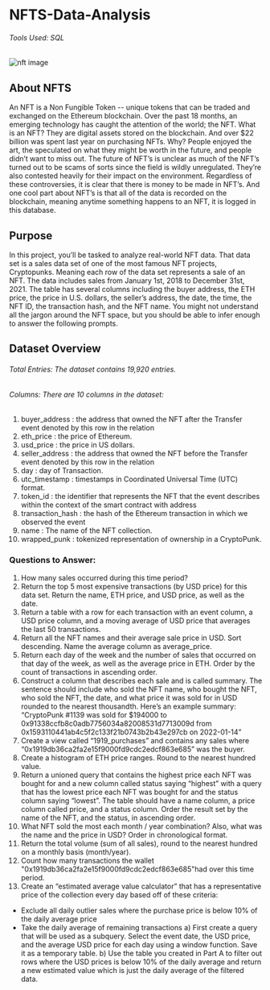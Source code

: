 # NFTS-Data-Analysis
###### Tools Used: SQL
![nft image](https://github.com/ishagoel840/NFTS-Data-Analysis-using-SQL/assets/163164421/0554c708-60bd-4b5d-bf3d-03b4d7c4e461)
## About NFTS
An NFT is a Non Fungible Token -- unique tokens that can be traded and exchanged on the Ethereum blockchain. Over the past 18 months, an emerging technology has caught the attention of the world; the NFT. What is an NFT? They are digital assets stored on the blockchain. And over $22 billion was spent last year on purchasing NFTs. Why? People enjoyed the art, the speculated on what they might be worth in the future, and people didn’t want to miss out. 
 The future of NFT’s is unclear as much of the NFT’s turned out to be scams of sorts since the field is wildly unregulated. They’re also contested heavily for their impact on the environment.
 Regardless of these controversies, it is clear that there is money to be made in NFT’s. And one cool part about NFT’s is that all of the data is recorded on the blockchain, meaning anytime something happens to an NFT, it is logged in this database. 

 ## Purpose
In this project, you’ll be tasked to analyze real-world NFT data. 
That data set is a sales data set of one of the most famous NFT projects, Cryptopunks. Meaning each row of the data set represents a sale of an NFT. The data includes sales from January 1st, 2018 to December 31st, 2021. The table has several columns including the buyer address, the ETH price, the price in U.S. dollars, the seller’s address, the date, the time, the NFT ID, the transaction hash, and the NFT name.
You might not understand all the jargon around the NFT space, but you should be able to infer enough to answer the following prompts.

## Dataset Overview
###### Total Entries: The dataset contains 19,920 entries.
###### Columns: There are 10 columns in the dataset:

1. buyer_address : the address that owned the NFT after the Transfer event denoted by this row in the relation
2. eth_price :  the price of Ethereum.
3. usd_price : the price in US dollars.
4. seller_address : the address that owned the NFT before the Transfer event denoted by this row in the relation 
5. day : day of Transaction.
6. utc_timestamp : timestamps in Coordinated Universal Time (UTC) format.
7. token_id : the identifier that represents the NFT that the event describes within the context of the smart contract with address 
8. transaction_hash : the hash of the Ethereum transaction in which we observed the event
9. name : The name of the NFT collection.
10. wrapped_punk : tokenized representation of ownership in a CryptoPunk.


### Questions to Answer:
1. How many sales occurred during this time period? 
2. Return the top 5 most expensive transactions (by USD price) for this data set. Return the name, ETH price, and USD price, as well as the date.
3. Return a table with a row for each transaction with an event column, a USD price column, and a moving average of USD price that averages the last 50 transactions.
4. Return all the NFT names and their average sale price in USD. Sort descending. Name the average column as average_price.
5. Return each day of the week and the number of sales that occurred on that day of the week, as well as the average price in ETH. Order by the count of transactions in ascending order.
6. Construct a column that describes each sale and is called summary. The sentence should include who sold the NFT name, who bought the NFT, who sold the NFT, the date, and what price it was sold for in USD rounded to the nearest thousandth.
 Here’s an example summary:
 “CryptoPunk #1139 was sold for $194000 to 0x91338ccfb8c0adb7756034a82008531d7713009d from 0x1593110441ab4c5f2c133f21b0743b2b43e297cb on 2022-01-14”
7. Create a view called “1919_purchases” and contains any sales where “0x1919db36ca2fa2e15f9000fd9cdc2edcf863e685” was the buyer.
8. Create a histogram of ETH price ranges. Round to the nearest hundred value. 
9. Return a unioned query that contains the highest price each NFT was bought for and a new column called status saying “highest” with a query that has the lowest price each NFT was bought for and the status column saying “lowest”. The table should have a name column, a price column called price, and a status column. Order the result set by the name of the NFT, and the status, in ascending order. 
10. What NFT sold the most each month / year combination? Also, what was the name and the price in USD? Order in chronological format. 
11. Return the total volume (sum of all sales), round to the nearest hundred on a monthly basis (month/year).
12. Count how many transactions the wallet "0x1919db36ca2fa2e15f9000fd9cdc2edcf863e685"had over this time period.
13. Create an “estimated average value calculator” that has a representative price of the collection every day based off of these criteria:
 - Exclude all daily outlier sales where the purchase price is below 10% of the daily average price
 - Take the daily average of remaining transactions
 a) First create a query that will be used as a subquery. Select the event date, the USD price, and the average USD price for each day using a window function. Save it as a temporary table.
 b) Use the table you created in Part A to filter out rows where the USD prices is below 10% of the daily average and return a new estimated value which is just the daily average of the filtered data.

